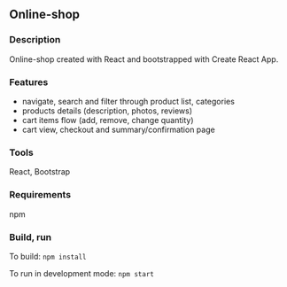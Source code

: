 ## Online-shop

### Description

Online-shop created with React and bootstrapped with Create React App.

### Features

- navigate, search and filter through product list, categories
- products details (description, photos, reviews)
- cart items flow (add, remove, change quantity)
- cart view, checkout and summary/confirmation page

### Tools

React, Bootstrap

### Requirements

npm

### Build, run

To build: `npm install`

To run in development mode: `npm start`
